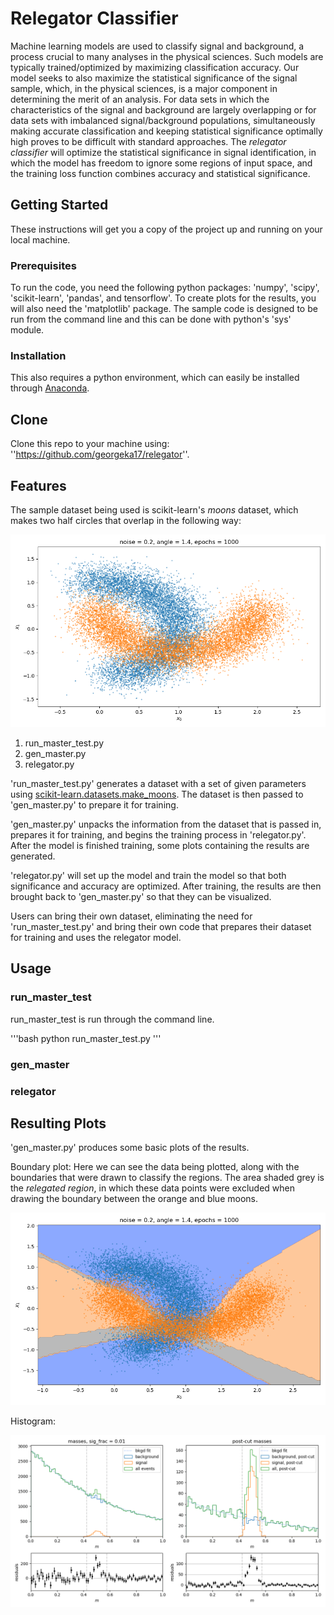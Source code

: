 # Relegator Classifier

Machine learning models are used to classify signal and background, a process crucial to many analyses in the physical sciences. Such models are typically trained/optimized by maximizing classification accuracy. Our model seeks to also maximize the statistical significance of the signal sample, which, in the physical sciences, is a major component in determining the merit of an analysis. For data sets in which the characteristics of the signal and background are largely overlapping or for data sets with imbalanced signal/background populations, simultaneously making accurate classification and keeping statistical significance optimally high proves to be difficult with standard approaches. The *relegator classifier* will optimize the statistical significance in signal identification, in which the model has freedom to ignore some regions of input space, and the training loss function combines accuracy and statistical significance.

## Getting Started

These instructions will get you a copy of the project up and running on your local machine.

### Prerequisites
To run the code, you need the following python packages: 'numpy', 'scipy', 'scikit-learn', 'pandas', and tensorflow'. To create plots for the results, you will also need the 'matplotlib' package. The sample code is designed to be run from the command line and this can be done with python's 'sys' module. 

### Installation

This also requires a python environment, which can easily be installed through [Anaconda](https://www.continuum.io/downloads).

## Clone

Clone this repo to your machine using: ''https://github.com/georgeka17/relegator''.


## Features

The sample dataset being used is scikit-learn's *moons* dataset, which makes two half circles that overlap in the following way:

![Alt](/moons_example.png "Moons_Data")

1. run_master_test.py
2. gen_master.py
3. relegator.py

'run_master_test.py' generates a dataset with a set of given parameters using [scikit-learn.datasets.make_moons](https://scikit-learn.org/stable/modules/generated/sklearn.datasets.make_moons.html). The dataset is then passed to 'gen_master.py' to prepare it for training.

'gen_master.py' unpacks the information from the dataset that is passed in, prepares it for training, and begins the training process in 'relegator.py'. After the model is finished training, some plots containing the results are generated.

'relegator.py' will set up the model and train the model so that both significance and accuracy are optimized. After training, the results are then brought back to 'gen_master.py' so that they can be visualized.

Users can bring their own dataset, eliminating the need for 'run_master_test.py' and bring their own code that prepares their dataset for training and uses the relegator model.

## Usage
### run_master_test

run_master_test is run through the command line. 

'''bash
python run_master_test.py
'''

### gen_master

### relegator

## Resulting Plots

'gen_master.py' produces some basic plots of the results.

Boundary plot: Here we can see the data being plotted, along with the boundaries that were drawn to classify the regions. The area shaded grey is the *relegated region*, in which these data points were excluded when drawing the boundary between the orange and blue moons. 

![Alt](/noise_0.2_n_train_25000_run3.png "Boundary_Plot")

Histogram:

![Alt](\masses_hist_successful.png "Masses_Histogram")
